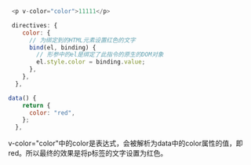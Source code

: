 ```js
 <p v-color="color">11111</p>
 ```

```js
 directives: {
    color: {
      // 为绑定到的HTML元素设置红色的文字
      bind(el, binding) {
        // 形参中的el是绑定了此指令的原生的DOM对象
        el.style.color = binding.value;
      },
    },
  },
```
```js
data() {
    return {
      color: "red",
    };
  },
```

v-color="color"中的color是表达式，会被解析为data中的color属性的值，即red。所以最终的效果是将p标签的文字设置为红色。
